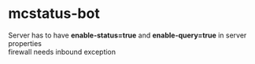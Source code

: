 # mcstatus-bot
Server has to have **enable-status=true** and **enable-query=true** in server properties \
firewall needs inbound exception
